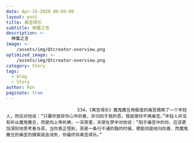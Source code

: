 ```yaml
---
date: Apr-16-2020 00:00:00
layout: post
title: 离苦得乐
subtitle: 神寓之言
description: >-
  神寓之言
image: >-
    /assets/img/Qtcreator-overview.png
optimized_image: >-
    /assets/img/Qtcreator-overview.png
category: Story
tags:
  - blog
  - Story
author: Ron
paginate: true
---
```


							　　534，《离苦得乐》魔鬼撒旦用极度的痛苦捆索了一个年轻人，然后对他说：“只要你放弃你心中的善，并归向于我的恶，我就使你不再痛苦。”年轻人并没有听从魔鬼撒旦，而是向上帝祈祷，一天夜里，天使在梦中对他说：“陷于痛苦中的你，应该更加深刻地思考善与恶，当你真正悟到，恶是一条行不通的路的时侯，便能彻底地归向善，而魔鬼撒旦的痛苦的捆索就会消失，你最终将离苦得乐。”
